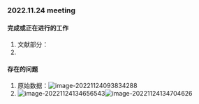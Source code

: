 ### 2022.11.24 meeting

#### 完成或正在进行的工作

1. 文献部分：
2. 

#### 存在的问题

1. 原始数据：![image-20221124093834288](C:\Users\Administrator\AppData\Roaming\Typora\typora-user-images\image-20221124093834288.png)
2. ![image-20221124134656543](C:\Users\Administrator\AppData\Roaming\Typora\typora-user-images\image-20221124134656543.png)![image-20221124134704626](C:\Users\Administrator\AppData\Roaming\Typora\typora-user-images\image-20221124134704626.png)

